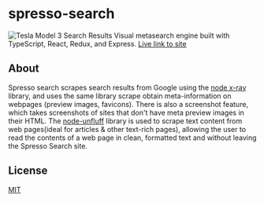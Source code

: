 # spresso-search
![Tesla Model 3 Search Results](https://i.imgur.com/aV3uZr3.png)
Visual metasearch engine built with TypeScript, React, Redux, and Express.
[Live link to site](http://spresso-search.herokuapp.com/)

## About
Spresso search scrapes search results from Google using the [node x-ray](https://github.com/matthewmueller/x-ray) library, and uses the same library scrape obtain meta-information on webpages (preview images, favicons). There is also a screenshot feature, which takes screenshots of sites that don't have meta preview images in their HTML. The [node-unfluff](https://github.com/ageitgey/node-unfluff) library is used to scrape text content from web pages(ideal for articles & other text-rich pages), allowing the user to read the contents of a web page in clean, formatted text and without leaving the Spresso Search site.

## License
[MIT](https://github.com/JoshuaScript/spresso-search/LICENSE.md)
